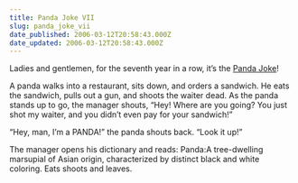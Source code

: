```yaml
---
title: Panda Joke VII
slug: panda_joke_vii
date_published: 2006-03-12T20:58:43.000Z
date_updated: 2006-03-12T20:58:43.000Z
---
```


Ladies and gentlemen, for the seventh year in a row, it’s the [Panda Joke](/2005/03/15/panda_joke_vi)!

A panda walks into a restaurant, sits down, and orders a sandwich. He eats the sandwich, pulls out a gun, and shoots the waiter dead. As the panda stands up to go, the manager shouts, “Hey! Where are you going? You just shot my waiter, and you didn’t even pay for your sandwich!”

“Hey, man, I’m a PANDA!” the panda shouts back. “Look it up!”

The manager opens his dictionary and reads:
Panda:A tree-dwelling marsupial of Asian origin, characterized by distinct black and white coloring. Eats shoots and leaves.
